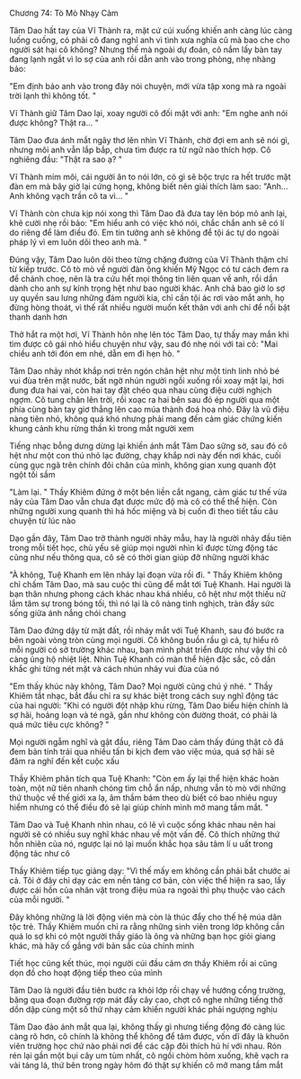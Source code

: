 




Chương 74: Tò Mò Nhạy Cảm

Tâm Dao hất tay của Vĩ Thành ra, mặt cứ cúi xuống khiến anh càng lúc càng luống cuống, có phải cô đang nghĩ anh vì tình xưa nghĩa cũ mà bao che cho người sát hại cô không? Nhưng thế mà ngoài dự đoán, cô nắm lấy bàn tay đang lạnh ngắt vì lo sợ của anh rồi dẫn anh vào trong phòng, nhẹ nhàng bảo:

"Em định bảo anh vào trong đây nói chuyện, mới vừa tập xong mà ra ngoài trời lạnh thì không tốt. "

Vĩ Thành giữ Tâm Dao lại, xoay người cô đối mặt với anh: "Em nghe anh nói được không? Thật ra... "

Tâm Dao đưa ánh mắt ngây thơ lên nhìn Vĩ Thành, chờ đợi em anh sẽ nói gì, nhưng môi anh vẫn lắp bắp, chưa tìm được ra từ ngữ nào thích hợp. Cô nghiêng đầu: "Thật ra sao ạ? "

Vĩ Thành mím môi, cái người ăn to nói lớn, có gì sẽ bộc trực ra hết trước mặt đàn em mà bây giờ lại cứng họng, không biết nên giải thích làm sao: "Anh... Anh không vạch trần cô ta vì... "

Vĩ Thành còn chưa kịp nói xong thì Tâm Dao đã đưa tay lên bóp mỏ anh lại, khẽ cười nhẹ rồi bảo: "Em hiểu anh có việc khó nói, chắc chắn anh sẽ có lí do riêng để làm điều đó. Em tin tưởng anh sẽ không để tội ác tự do ngoài pháp lý vì em luôn dõi theo anh mà. "

Đúng vậy, Tâm Dao luôn dõi theo từng chặng đường của Vĩ Thành thậm chí từ kiếp trước. Cô tò mò về người đàn ông khiến Mỹ Ngọc có tư cách đem ra để chảnh choẹ, nên là tra cứu hết mọi thông tin liên quan về anh, rồi dần dành cho anh sự kính trọng hệt như bao người khác. Anh chả bao giờ lo sợ uy quyền sau lưng những đám người kia, chỉ cần tội ác rơi vào mắt anh, họ đừng hòng thoát, vì thế rất nhiều người muốn kết thân với anh chỉ để nổi bật thanh danh hơn

Thở hắt ra một hơi, Vĩ Thành hôn nhẹ lên tóc Tâm Dao, tự thấy may mắn khi tìm được cô gái nhỏ hiểu chuyện như vậy, sau đó nhẹ nói với tai cô: "Mai chiều anh tới đón em nhé, dẫn em đi hẹn hò. "


Tâm Dao nhảy nhót khắp nơi trên ngón chân hệt như một tinh linh nhỏ bé vui đùa trên mặt nước, bất ngờ nhún người ngồi xuống rồi xoay mặt lại, hơi đung đưa hai vai, còn hai tay đặt chéo qua nhau cùng điệu cười nghịch ngợm. Cô tung chân lên trời, rồi xoạc ra hai bên sau đó ép người qua một phía cùng bàn tay giơ thẳng lên cao múa thành đoá hoa nhỏ. Đây là vũ điệu nàng tiên nhỏ, không quá khó nhưng phải mang đến cảm giác chứng kiến khung cảnh khu rừng thần kì trong mắt người xem

Tiếng nhạc bỗng dưng dừng lại khiến ánh mắt Tâm Dao sững sờ, sau đó cô hệt như một con thú nhỏ lạc đường, chạy khắp nơi này đến nơi khác, cuối cùng gục ngã trên chính đôi chân của mình, không gian xung quanh đột ngột tối sầm

"Làm lại. " Thầy Khiêm đứng ở một bên liền cắt ngang, cảm giác tư thế vừa nãy của Tâm Dao vẫn chưa đạt được mức độ mà cô có thể thể hiện. Còn những người xung quanh thì há hốc miệng và bị cuốn đi theo tiết tấu câu chuyện từ lúc nào


Dạo gần đây, Tâm Dao trở thành người nhảy mẫu, hay là người nhảy đầu tiên trong mỗi tiết học, chủ yếu sẽ giúp mọi người nhìn kĩ được từng động tác cũng như nếu thông qua, cô sẽ có thời gian giúp đỡ những người khác

"À không, Tuệ Khanh em lên nhảy lại đoạn vừa rồi đi. " Thầy Khiêm không chỉ chấm Tâm Dao, mà sau cuộc thi cũng để mắt tới Tuệ Khanh. Hai người là bạn thân nhưng phong cách khác nhau khá nhiều, cô hệt như một thiếu nữ lắm tâm sự trong bóng tối, thì nó lại là cô nàng tinh nghịch, tràn đầy sức sống giữa ánh nắng chói chang

Tâm Dao đứng dậy từ mặt đất, rồi nháy mắt với Tuệ Khanh, sau đó bước ra bên ngoài vòng tròn cùng mọi người. Cô không buồn rầu gì cả, tự hiểu rõ mỗi người có sở trường khác nhau, bạn mình phát triển được như vậy thì cô càng ủng hộ nhiệt liệt. Nhìn Tuệ Khanh có màn thể hiện đặc sắc, cô dần khắc ghi từng nét mặt và cách nhún nhảy vui đùa của nó

"Em thấy khúc này không, Tâm Dao? Mọi người cũng chú ý nhé. " Thầy Khiêm tắt nhạc, bắt đầu chỉ ra sự khác biệt trong cách suy nghĩ động tác của hai người: "Khi có người đột nhập khu rừng, Tâm Dao biểu hiện chính là sợ hãi, hoảng loạn và té ngã, gần như không còn đường thoát, có phải là quá mức tiêu cực không? "

Mọi người ngẫm nghĩ và gật đầu, riêng Tâm Dao cảm thấy đúng thật cô đã đem bản tính trải qua nhiều tấn bi kịch đem vào việc múa, quá sợ hãi sẽ đâm ra nghĩ đến kết cuộc xấu

Thầy Khiêm phân tích qua Tuệ Khanh: "Còn em ấy lại thể hiện khác hoàn toàn, một nữ tiên nhanh chóng tìm chỗ ẩn nấp, nhưng vẫn tò mò với những thứ thuộc về thế giới xa lạ, âm thầm bám theo dù biết có bao nhiêu nguy hiểm nhưng có thể điều đó sẽ lại giúp chính mình mở mang tầm mắt. "

Tâm Dao và Tuệ Khanh nhìn nhau, có lẽ vì cuộc sống khác nhau nên hai người sẽ có nhiều suy nghĩ khác nhau về một vấn đề. Cô thích những thứ hồn nhiên của nó, ngược lại nó lại muốn khắc họa sâu tâm lí u uất trong động tác như cô

Thầy Khiêm tiếp tục giảng dạy: "Vì thế mấy em không cần phải bắt chước ai cả. Tôi ở đây chỉ dạy các em nền tảng cơ bản, còn việc thể hiện ra sao, lấy được cái hồn của nhân vật trong điệu múa ra ngoài thì phụ thuộc vào cách của mỗi người. "

Đây không những là lời động viên mà còn là thúc đẩy cho thế hệ múa dân tộc trẻ. Thầy Khiêm muốn chỉ ra rằng những sinh viên trong lớp không cần quá lo sợ khi có một người thầy giáo là ông và những bạn học giỏi giang khác, mà hãy cố gắng với bản sắc của chính mình

Tiết học cũng kết thúc, mọi người cúi đầu cảm ơn thầy Khiêm rồi ai cũng dọn đồ cho hoạt động tiếp theo của mình

Tâm Dao là người đầu tiên bước ra khỏi lớp rồi chạy về hướng cổng trường, băng qua đoạn đường rợp mát đầy cây cao, chợt cô nghe những tiếng thở dồn dập cùng một số thứ nhạy cảm khiến người khác phải ngượng nghịu

Tâm Dao đảo ánh mắt qua lại, không thấy gì nhưng tiếng động đó càng lúc càng rõ hơn, cô chính là không thể không để tâm được, vốn dĩ đây là khuôn viên trường học chứ nào phải nơi để các cặp đôi thích hú hí với nhau. Rón rén lại gần một bụi cây um tùm nhất, cô ngồi chòm hỏm xuống, khẽ vạch ra vài táng lá, thứ bên trong ngày hôm đó thật sự khiến cô mở mang tầm mắt





